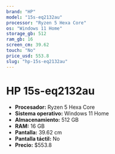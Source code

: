 ```yaml
---
brand: "HP"
model: "15s-eq2132au"
processor: "Ryzen 5 Hexa Core"
os: "Windows 11 Home"
storage_gb: 512
ram_gb: 16
screen_cm: 39.62
touch: "No"
price_usd: 553.8
slug: "hp-15s-eq2132au"
---
```


# HP 15s-eq2132au

- **Procesador:** Ryzen 5 Hexa Core
- **Sistema operativo:** Windows 11 Home
- **Almacenamiento:** 512 GB
- **RAM:** 16 GB
- **Pantalla:** 39.62 cm
- **Pantalla táctil:** No
- **Precio:** $553.8

